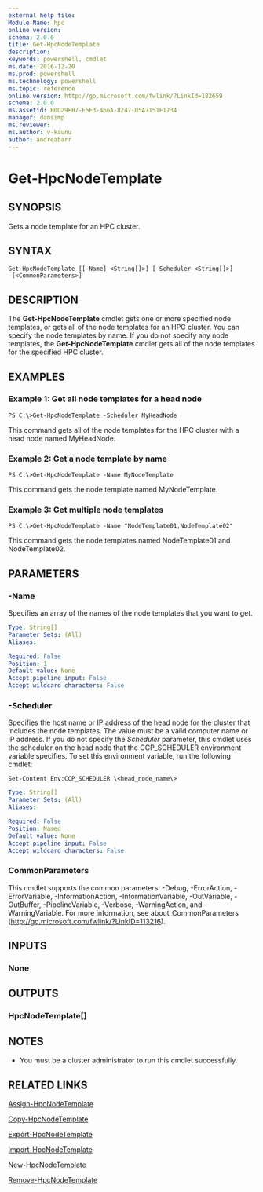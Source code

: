 ```yaml
---
external help file:
Module Name: hpc
online version:
schema: 2.0.0
title: Get-HpcNodeTemplate
description:
keywords: powershell, cmdlet
ms.date: 2016-12-20
ms.prod: powershell
ms.technology: powershell
ms.topic: reference
online version: http://go.microsoft.com/fwlink/?LinkId=182659
schema: 2.0.0
ms.assetid: B0D29FB7-E5E3-466A-8247-05A7151F1734
manager: dansimp
ms.reviewer:
ms.author: v-kaunu
author: andreabarr
---
```


# Get-HpcNodeTemplate

## SYNOPSIS
Gets a node template for an HPC cluster.

## SYNTAX

```
Get-HpcNodeTemplate [[-Name] <String[]>] [-Scheduler <String[]>]
 [<CommonParameters>]
```

## DESCRIPTION
The **Get-HpcNodeTemplate** cmdlet gets one or more specified node templates, or gets all of the node templates for an HPC cluster.
You can specify the node templates by name.
If you do not specify any node templates, the **Get-HpcNodeTemplate** cmdlet gets all of the node templates for the specified HPC cluster.

## EXAMPLES

### Example 1: Get all node templates for a head node
```
PS C:\>Get-HpcNodeTemplate -Scheduler MyHeadNode
```

This command gets all of the node templates for the HPC cluster with a head node named MyHeadNode.

### Example 2: Get a node template by name
```
PS C:\>Get-HpcNodeTemplate -Name MyNodeTemplate
```

This command gets the node template named MyNodeTemplate.

### Example 3: Get multiple node templates
```
PS C:\>Get-HpcNodeTemplate -Name "NodeTemplate01,NodeTemplate02"
```

This command gets the node templates named NodeTemplate01 and NodeTemplate02.

## PARAMETERS

### -Name
Specifies an array of the names of the node templates that you want to get.

```yaml
Type: String[]
Parameter Sets: (All)
Aliases:

Required: False
Position: 1
Default value: None
Accept pipeline input: False
Accept wildcard characters: False
```

### -Scheduler
Specifies the host name or IP address of the head node for the cluster that includes the node templates.
The value must be a valid computer name or IP address.
If you do not specify the *Scheduler* parameter, this cmdlet uses the scheduler on the head node that the CCP_SCHEDULER environment variable specifies.
To set this environment variable, run the following cmdlet:

`Set-Content Env:CCP_SCHEDULER \<head_node_name\>`

```yaml
Type: String[]
Parameter Sets: (All)
Aliases:

Required: False
Position: Named
Default value: None
Accept pipeline input: False
Accept wildcard characters: False
```

### CommonParameters
This cmdlet supports the common parameters: -Debug, -ErrorAction, -ErrorVariable, -InformationAction, -InformationVariable, -OutVariable, -OutBuffer, -PipelineVariable, -Verbose, -WarningAction, and -WarningVariable. For more information, see about_CommonParameters (http://go.microsoft.com/fwlink/?LinkID=113216).

## INPUTS

### None

## OUTPUTS

### HpcNodeTemplate[]

## NOTES
* You must be a cluster administrator to run this cmdlet successfully.

## RELATED LINKS

[Assign-HpcNodeTemplate](./Assign-HpcNodeTemplate.md)

[Copy-HpcNodeTemplate](./Copy-HpcNodeTemplate.md)

[Export-HpcNodeTemplate](./Export-HpcNodeTemplate.md)

[Import-HpcNodeTemplate](./Import-HpcNodeTemplate.md)

[New-HpcNodeTemplate](./New-HpcNodeTemplate.md)

[Remove-HpcNodeTemplate](./Remove-HpcNodeTemplate.md)
